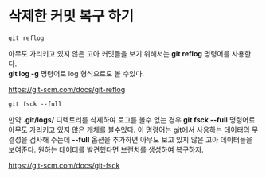 # 삭제한 커밋 복구 하기

```
git reflog
```

아무도 가리키고 있지 않은 고아 커밋들을 보기 위해서는 **git reflog** 명령어를 사용한다.  
**git log -g** 명령어로 log 형식으로도 볼 수있다.

https://git-scm.com/docs/git-reflog

```
git fsck --full
```
만약 **.git/logs/** 디렉토리를 삭제하여 로그를 볼수 없는 경우 **git fsck --full** 명령어로 아무도 가리키고 있지 않은 개체를 볼수있다.
이 명령어는 git에서 사용하는 데이터의 무결성을 검사해 주는데 **--full** 옵션을 추가하면 아무도 보고 있지 않은 고아 데이터들을 보여준다.
원하는 데이터를 발견했다면 브랜치를 생성하여 복구하자.

https://git-scm.com/docs/git-fsck
